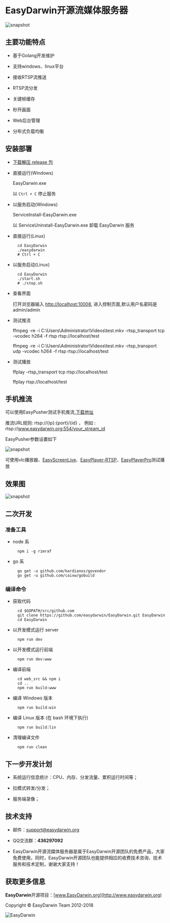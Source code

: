 # EasyDarwin开源流媒体服务器

![snapshot](http://ww1.sinaimg.cn/large/79414a05ly1fwzq9dirmij212u0ipwg9.jpg)
 
## 主要功能特点

- 基于Golang开发维护

- 支持windows、linux平台

- 接收RTSP流推送

- RTSP流分发

- 关键帧缓存

- 秒开画面

- Web后台管理

- 分布式负载均衡


## 安装部署

- [下载解压 release 包](https://github.com/EasyDarwin/EasyDarwin/releases)

- 直接运行(Windows)

    EasyDarwin.exe
    
    以 `Ctrl + C` 停止服务

- 以服务启动(Windows)

    ServiceInstall-EasyDarwin.exe
    
    以 ServiceUninstall-EasyDarwin.exe 卸载 EasyDarwin 服务

- 直接运行(Linux)

		cd EasyDarwin
		./easydarwin
		# Ctrl + C

- 以服务启动(Linux)

		cd EasyDarwin
		./start.sh
		# ./stop.sh

- 查看界面
	
	打开浏览器输入 [http://localhost:10008](http://localhost:10008), 进入控制页面,默认用户名密码是admin/admin

- 测试推流

	ffmpeg -re -i C:\Users\Administrator\Videos\test.mkv -rtsp_transport tcp -vcodec h264 -f rtsp rtsp://localhost/test

	ffmpeg -re -i C:\Users\Administrator\Videos\test.mkv -rtsp_transport udp -vcodec h264 -f rtsp rtsp://localhost/test
			

- 测试播放

	ffplay -rtsp_transport tcp rtsp://localhost/test

	ffplay rtsp://localhost/test 


## 手机推流

可以使用EasyPusher测试手机推流,[下载地址](https://github.com/EasyDSS/EasyPusher)

推流URL规则: rtsp://{ip}:{port}/{id} ， 例如 : rtsp://www.easydarwin.org:554/your_stream_id

EasyPusher参数设置如下

![snapshot](http://ww1.sinaimg.cn/large/79414a05ly1fwzqe8oyjxj20u01hcafw.jpg)

可使用vlc播放器、[EasyScreenLive](https://github.com/EasyDSS/EasyScreenLive)、[EasyPlayer-RTSP](https://github.com/EasyDSS/EasyPlayer-RTSP-Win/releases)、[EasyPlayerPro](https://github.com/EasyDSS/EasyPlayerPro-Win)测试播放

## 效果图

![snapshot](http://ww1.sinaimg.cn/large/79414a05ly1fwzqdbi8efj20w00mrn0c.jpg)

## 二次开发

### 准备工具

- node 系

        npm i -g rimraf

- go 系

        go get -u github.com/kardianos/govendor
        go get -u github.com/caixw/gobuild

### 编译命令

- 获取代码

        cd $GOPATH/src/github.com
        git clone https://github.com/easydarwin/EasyDarwin.git EasyDarwin
        cd EasyDarwin

- 以开发模式运行 server

        npm run dev

- 以开发模式运行前端

        npm run dev:www       

- 编译前端

        cd web_src && npm i
        cd ..
        npm run build:www

- 编译 Windows 版本

        npm run build:win

- 编译 Linux 版本 (在 bash 环境下执行)

        npm run build:lin       

- 清理编译文件

        npm run clean 

## 下一步开发计划

- 系统运行信息统计：CPU、内存、分发流量、累积运行时间等；

- 拉模式转发/分发；

- 服务端录像；


## 技术支持

- 邮件：[support@easydarwin.org](mailto:support@easydarwin.org) 

- QQ交流群：**436297092**

- EasyDarwin开源流媒体服务器是属于EasyDarwin开源团队的免费产品，大家免费使用，同时，EasyDarwin开源团队也能提供相应的收费技术咨询、技术服务和技术定制，谢谢大家支持！


## 获取更多信息

**EasyDarwin**开源项目：[www.EasyDarwin.org](http://www.easydarwin.org)

Copyright &copy; EasyDarwin Team 2012-2018

![EasyDarwin](http://www.easydarwin.org/skin/easydarwin/images/wx_qrcode.jpg)